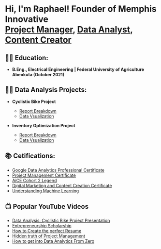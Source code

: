 <h1>Hi, I'm Raphael! Founder of Memphis Innovative <br/><a href="https://raphael-15.github.io/samemphisinnovative.github.io/">Project Manager</a>, <a href="http://www.linkedin.com/in/raphael-omonzokpia">Data Analyst</a>, <a href="https://twitter.com/OmonzokpiaR">Content Creator</a></h1>

<h2>👨‍🎓 Education:</h2>

- <b>B.Eng., Electrical Engineering | Federal University of Agriculture Abeokuta (October 2021)</b>
  
<h2>👨‍💻 Data Analysis Projects:</h2>

- <b>Cyclistic Bike Project</b>
  - [Report Breakdown](https://docs.google.com/document/d/14WfvI-GTQjcEOvOWhF35Jm9iqDkgURdk/edit?usp=sharing&ouid=110806886587546223443&rtpof=true&sd=true)
  - [Data Vsualization](https://docs.google.com/presentation/d/1aTnPnPJlDpdv-VIrqaIVIhl0nquOymZV/edit?usp=sharing&ouid=110806886587546223443&rtpof=true&sd=true)

- <b>Inventory Optimization Project</b>
  - [Report Breakdown](https://docs.google.com/document/d/19UepjwH3DPiVMchCbZQAvUkKV0-OUAwv/edit?usp=sharing&ouid=110806886587546223443&rtpof=true&sd=true)
  - [Data Vsualization](https://drive.google.com/file/d/1chQBEFPy2zH_foKPJQ25HkjZElUt46Y-/view?usp=sharing)

<h2>📚 Cetifications: </h2>

- [Google Data Analytics Professional Certificate](https://drive.google.com/file/d/1LNUq3E3u9ShJW0q-e72fWUoHsxFPt-i-/view?usp=sharing)
- [Project Management Certificate](https://drive.google.com/file/d/1p_r94VsB689xrzSp0Gtc-JQPNNqFxDgL/view?usp=sharing)
- [AiCE Cohort 2 Legend](https://drive.google.com/file/d/1XszX0dqLoW76gGKKpvHiA2otIN02rQKf/view?usp=sharing)
- [Digital Marketing and Content Creation Certificate](https://drive.google.com/file/d/1oswQnAl4YkEM8_IGUSDIPswkso2CCfiu/view?usp=sharing)
- [Understanding Machine Learning](https://drive.google.com/file/d/1ZsxVdqrzJRdl7wkTXNwAkJXOfzH4oHAF/view?usp=sharing)

<h2>📺 Popular YouTube Videos</h2>

- [Data Analysis: Cyclistic Bike Project Presentation](https://youtu.be/ePjpT4jHFhk)
- [Entrepreneurship Scholarship](https://youtube.com/shorts/5GAya8neBVA)
- [How to Create the perfect Resume]()
- [Hidden truth of Project Management]()
- [How to get into Data Analytics From Zero]()





